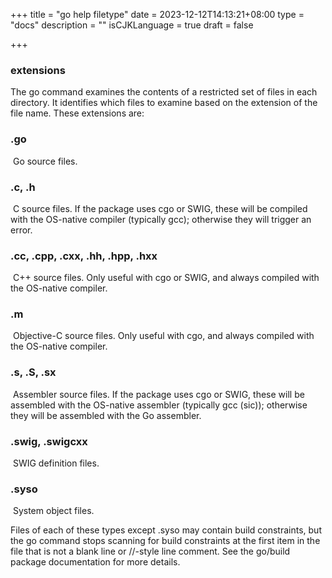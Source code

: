 +++
title = "go help filetype"
date = 2023-12-12T14:13:21+08:00
type = "docs"
description = ""
isCJKLanguage = true
draft = false

+++

### extensions 

The go command examines the contents of a restricted set of files in each directory. It identifies which files to examine based on the extension of the file name. These extensions are:

### .go

​        Go source files.

### .c, .h

​        C source files. If the package uses cgo or SWIG, these will be compiled with the OS-native compiler (typically gcc); otherwise they will trigger an error.

### .cc, .cpp, .cxx, .hh, .hpp, .hxx

​        C++ source files. Only useful with cgo or SWIG, and always compiled with the OS-native compiler.

### .m

​        Objective-C source files. Only useful with cgo, and always compiled with the OS-native compiler.

### .s, .S, .sx

​        Assembler source files. If the package uses cgo or SWIG, these will be assembled with the  OS-native assembler (typically gcc (sic)); otherwise they  will be assembled with the Go assembler.

### .swig, .swigcxx

​        SWIG definition files.

### .syso

​        System object files.

Files of each of these types except .syso may contain build constraints, but the go command stops scanning for build constraints
at the first item in the file that is not a blank line or //-style line comment. See the go/build package documentation for more details.
